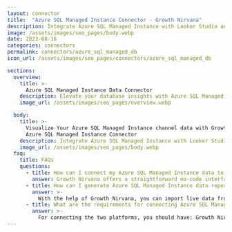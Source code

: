 ```yaml
---
layout: connector
title:  "Azure SQL Managed Instance Connector - Growth Nirvana"
description: Integrate Azure SQL Managed Instance with Looker Studio and amplify your decision-making capabilities.
image: /assets/images/seo_pages/body.webp
date: 2023-08-16
categories: connectors
permalink: connectors/azure_sql_managed_db
icon_url: /assets/images/seo_pages/connectors/azure_sql_managed_db

sections:
  overview:
    title: >-
      Azure SQL Managed Instance Data Connector
    description: Elevate your database insights with Azure SQL Managed Instance integration. Seamlessly merge Azure SQL Managed Instance's capabilities with Looker Studio's analytical prowess, transforming raw data into actionable insights that drive strategic decisions.
    image_url: /assets/images/seo_pages/overview.webp

  body:
    title: >-
      Visualize Your Azure SQL Managed Instance channel data with Growth Nirvana's
      Azure SQL Managed Instance Connector
    description: Integrate Azure SQL Managed Instance with Looker Studio and amplify your decision-making capabilities.
    image_url: /assets/images/seo_pages/body.webp
  faq:
    title: FAQs
    questions:
      - title: How can I connect my Azure SQL Managed Instance data to Google Data Studio/Looker Studio?
        answer: Growth Nirvana offers a straightforward no-code interface to connect to Azure SQL Managed Instance data sources.
      - title: How can I generate Azure SQL Managed Instance data reports in Looker Studio?
        answer: >-
          With the help of Growth Nirvana, you can import live data from Azure SQL Managed Instance into Looker Studio. These data can be viewed in charts, tables, and dashboards to generate branded reports that can be shared instantly.
      - title: What are the requirements for connecting Azure SQL Managed Instance and Looker Studio?
        answer: >-
          For connecting the two platforms, you should have: Growth Nirvana Account and Azure SQL Managed Instance Ads Account
---
```

